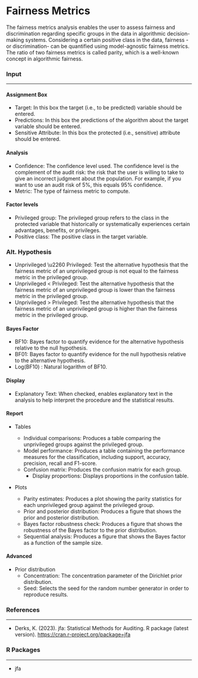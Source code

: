 Fairness Metrics
===

The fairness metrics analysis enables the user to assess fairness and discrimination regarding specific groups in the data in algorithmic decision-making systems. Considering a certain positive class in the data, fairness -or discrimination- can be quantified using model-agnostic fairness metrics. The ratio of two fairness metrics is called parity, which is a well-known concept in algorithmic fairness.

### Input
---

#### Assignment Box
- Target: In this box the target (i.e., to be predicted) variable should be entered.
- Predictions: In this box the predictions of the algorithm about the target variable should be entered.
- Sensitive Attribute: In this box the protected (i.e., sensitive) attribute should be entered.

#### Analysis
- Confidence: The confidence level used. The confidence level is the complement of the audit risk: the risk that the user is willing to take to give an incorrect judgment about the population. For example, if you want to use an audit risk of 5%, this equals 95% confidence.
- Metric: The type of fairness metric to compute.

#### Factor levels
- Privileged group: The privileged group refers to the class in the protected variable that historically or systematically experiences certain advantages, benefits, or privileges.
- Positive class: The positive class in the target variable.

### Alt. Hypothesis
- Unprivileged \u2260 Privileged: Test the alternative hypothesis that the fairness metric of an unprivileged group is not equal to the fairness metric in the privileged group.
- Unprivileged < Privileged: Test the alternative hypothesis that the fairness metric of an unprivileged group is lower than the fairness metric in the privileged group.
- Unprivileged > Privileged: Test the alternative hypothesis that the fairness metric of an unprivileged group is higher than the fairness metric in the privileged group.

#### Bayes Factor
- BF10: Bayes factor to quantify evidence for the alternative hypothesis relative to the null hypothesis.
- BF01: Bayes factor to quantify evidence for the null hypothesis relative to the alternative hypothesis.
- Log(BF10) : Natural logarithm of BF10.

#### Display
- Explanatory Text: When checked, enables explanatory text in the analysis to help interpret the procedure and the statistical results.

#### Report
- Tables
  - Individual comparisons: Produces a table comparing the unprivileged groups against the privileged group.
  - Model performance: Produces a table containing the performance measures for the classification, including support, accuracy, precision, recall and F1-score.
  - Confusion matrix: Produces the confusion matrix for each group.
    - Display proportions: Displays proportions in the confusion table.

- Plots
  - Parity estimates: Produces a plot showing the parity statistics for each unprivileged group against the privileged group.
  - Prior and posterior distribution: Produces a figure that shows the prior and posterior distribution.
  - Bayes factor robustness check: Produces a figure that shows the robustness of the Bayes factor to the prior distribution.
  - Sequential analysis: Produces a figure that shows the Bayes factor as a function of the sample size.

#### Advanced
- Prior distribution
  - Concentration: The concentration parameter of the Dirichlet prior distribution.
  - Seed: Selects the seed for the random number generator in order to reproduce results.

### References
---
- Derks, K. (2023). jfa: Statistical Methods for Auditing. R package (latest version). https://cran.r-project.org/package=jfa

### R Packages
---
- jfa
